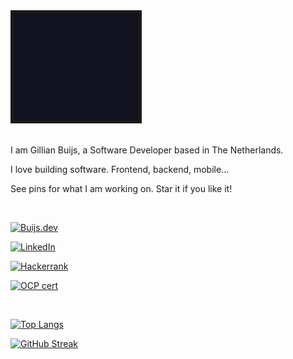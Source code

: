 <div>
<img src="./logo_animated.gif" width="200" border="5" alt="buijs software logo"/>
</div>
<br />

I am Gillian Buijs, a Software Developer based in The Netherlands. 

I love building software. Frontend, backend, mobile...

See pins for what I am working on. Star it if you like it!

<br />

[![Buijs.dev](https://img.shields.io/badge/buijs.dev-0A0A0A?style=for-the-badge&logo=dev.to&logoColor=white)](https://www.buijs.dev)

[![LinkedIn](https://img.shields.io/badge/LinkedIn-0077B5?style=for-the-badge&logo=linkedin&logoColor=white)](https://www.linkedin.com/in/gillian-buijs-dev)

[![Hackerrank](https://img.shields.io/badge/-Hackerrank-2EC866?style=for-the-badge&logo=HackerRank&logoColor=white)](https://www.hackerrank.com/GillianB)

[![OCP cert](https://img.shields.io/badge/Oracle%20Certified%20Professional-Java%208-red?style=for-the-badge&logo=oracle)](https://www.credly.com/badges/81545902-59c4-4b31-9743-03bbcb28f0aa)

<br />


[![Top Langs](https://github-readme-stats.vercel.app/api/top-langs/?username=buijs-dev&hide=Ruby,Shell&layout=compact&theme=tokyonight)](https://github.com/buijs-dev/github-readme-stats)

[![GitHub Streak](http://github-readme-streak-stats.herokuapp.com?user=buijs-dev&theme=tokyonight)](https://git.io/streak-stats)
